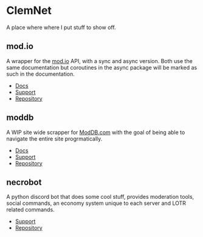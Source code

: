 # ClemNet

A place where where I put stuff to show off. 

## mod.io

A wrapper for the [mod.io](https://mod.io/) API, with a sync and async version. Both use the same documentation but coroutines in the async package will be marked as such in the documentation.

* [Docs](https://modio.readthedocs.io)
* [Support](https://discord.gg/Hkq7X7n)
* [Repository](https://github.com/ClementJ18/mod.io)

## moddb

A WIP site wide scrapper for [ModDB.com](https://www.moddb.com/) with the goal of being able to navigate the entire site progrmatically.

* [Docs](https://moddb.readthedocs.io)
* [Support](https://discord.gg/8HMcxp)
* [Repository](https://github.com/ClementJ18/moddb)

## necrobot

A python discord bot that does some cool stuff, provides moderation tools, social commands, an economy system unique to each server and LOTR related commands.

* [Support](https://discord.gg/8HMcxp)
* [Repository](https://github.com/ClementJ18/necrobot)


